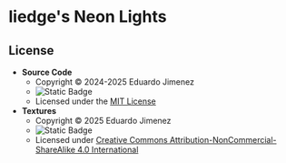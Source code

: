 # liedge's Neon Lights

## License
- **Source Code**
  - Copyright © 2024-2025 Eduardo Jimenez
  - ![Static Badge](https://img.shields.io/badge/License-MIT-forestgreen)
  - Licensed under the [MIT License](LICENSE.md)
- **Textures**
  - Copyright © 2025 Eduardo Jimenez
  - ![Static Badge](https://img.shields.io/badge/License-CC--BY--NC--SA_4.0-purple)
  - Licensed under [Creative Commons Attribution-NonCommercial-ShareAlike 4.0 International](https://creativecommons.org/licenses/by-nc-sa/4.0/deed.en)